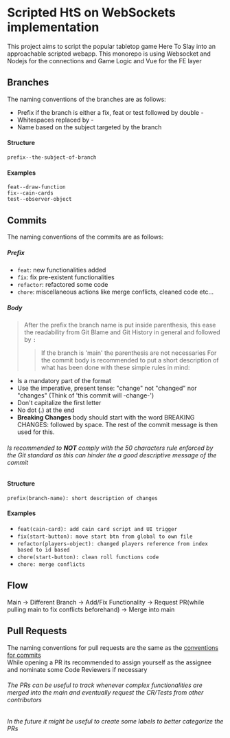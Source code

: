 # Scripted HtS on WebSockets implementation
This project aims to script the popular tabletop game Here To Slay into an approachable scripted webapp. This monorepo is using Websocket and Nodejs for the connections and Game Logic and Vue for the FE layer

## Branches

The naming conventions of the branches are as follows:

- Prefix if the branch is either a fix, feat or test followed by double -
- Whitespaces replaced by -
- Name based on the subject targeted by the branch

#### Structure

`prefix--the-subject-of-branch`

#### Examples

`feat--draw-function`  
`fix--cain-cards`  
`test--observer-object`

## Commits

The naming conventions of the commits are as follows:

##### Prefix

- `feat`: new functionalities added
- `fix`: fix pre-existent functionalities
- `refactor`: refactored some code
- `chore`: miscellaneous actions like merge conflicts, cleaned code etc...

##### Body

> After the prefix the branch name is put inside parenthesis, this ease the readability from Git Blame and Git History in general and followed by `:`
>
> > If the branch is 'main' the parenthesis are not necessaries
> > For the commit body is recommended to put a short description of what has been done with these simple rules in mind:

- Is a mandatory part of the format
- Use the imperative, present tense: "change" not "changed" nor "changes" (Think of 'this commit will -change-')
- Don't capitalize the first letter
- No dot (.) at the end
- **Breaking Changes** body should start with the word BREAKING CHANGES: followed by space. The rest of the commit message is then used for this.

###### Is recommended to **NOT** comply with the 50 characters rule enforced by the Git standard as this can hinder the a good descriptive message of the commit

#### Structure

`prefix(branch-name): short description of changes`

#### Examples

- `feat(cain-card): add cain card script and UI trigger`
- `fix(start-button): move start btn from global to own file`
- `refactor(players-object): changed players reference from index based to id based`
- `chore(start-button): clean roll functions code`
- `chore: merge conflicts `

## Flow

Main -> Different Branch -> Add/Fix Functionality -> Request PR(while pulling main to fix conflicts beforehand) -> Merge into main

## Pull Requests

The naming conventions for pull requests are the same as the [conventions for commits](##Commits)  
While opening a PR its recommended to assign yourself as the assignee and nominate some Code Reviewers if necessary

###### The PRs can be useful to track whenever complex functionalities are merged into the main and eventually request the CR/Tests from other contributors

###### In the future it might be useful to create some labels to better categorize the PRs

